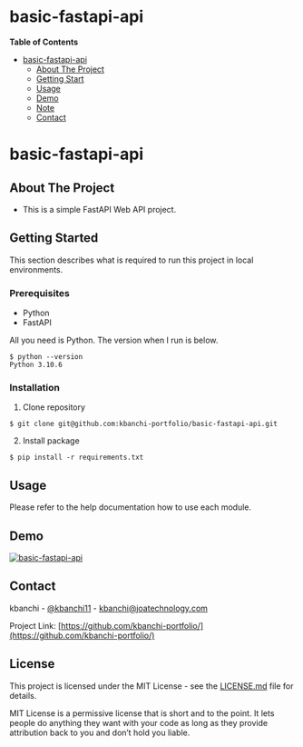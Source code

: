 # basic-fastapi-api

**Table of Contents**

- [basic-fastapi-api](#basic-fastapi-api)
  - [About The Project](#About-The-Project)
  - [Getting Start](#Getting-Start)
  - [Usage](#Usage)
  - [Demo](#Demo)
  - [Note](#Note)
  - [Contact](#Contact)

# basic-fastapi-api

## About The Project

* This is a simple FastAPI Web API project.

## Getting Started

This section describes what is required to run this project in local environments.

### Prerequisites

* Python
* FastAPI

All you need is Python. The version when I run is below.
```
$ python --version
Python 3.10.6
```

### Installation

1. Clone repository
```
$ git clone git@github.com:kbanchi-portfolio/basic-fastapi-api.git
```
2. Install package
```
$ pip install -r requirements.txt
```

## Usage

Please refer to the help documentation how to use each module.

## Demo

[![basic-fastapi-api](http://img.youtube.com/vi/4HkgqEiG2OI/maxresdefault.jpg)](https://www.youtube.com/watch?v=4HkgqEiG2OI)

## Contact

kbanchi - [@kbanchi11](https://twitter.com/kbanchi11) - kbanchi@joatechnology.com

Project Link: [https://github.com/kbanchi-portfolio/](https://github.com/kbanchi-portfolio/)

## License

This project is licensed under the MIT License - see the [LICENSE.md](./LICENSE.md) file for details.

MIT License is a permissive license that is short and to the point. It lets people do anything they want with your code as long as they provide attribution back to you and don’t hold you liable.